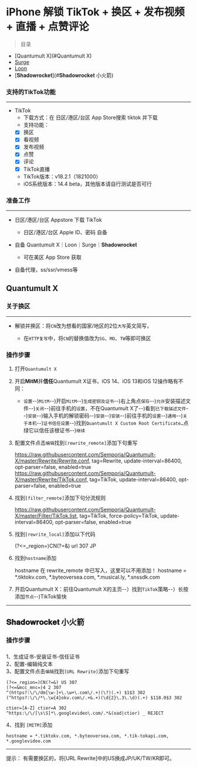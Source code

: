 # iPhone 解锁 TikTok + 换区 + 发布视频 + 直播 + 点赞评论

> 目录

* [Quantumult X](#Quantumult X)
* [Surge](#Surge)
* [Loon](#Loon)
* [𝐒𝐡𝐚𝐝𝐨𝐰𝐫𝐨𝐜𝐤𝐞𝐭](#𝐒𝐡𝐚𝐝𝐨𝐰𝐫𝐨𝐜𝐤𝐞𝐭 小火箭)

### 支持的TikTok功能

***
* TikTok
    * 下载方式：在 日区/港区/台区 App Store搜索 tiktok 并下载
    * 支持功能：
     - [x] 换区
     - [x] 看视频
     - [x] 发布视频
     - [x] 点赞
     - [x] 评论
     - [x] TikTok直播
    * TikTok版本：v18.2.1（1821000）
    * iOS系统版本：14.4 beta，其他版本请自行测试是否可行

### 准备工作

***

 - 日区/港区/台区 Appstore 下载 TikTok

    * 日区/港区/台区 Apple ID、密码 自备


 - 自备 Quantumult X｜Loon｜Surge｜𝐒𝐡𝐚𝐝𝐨𝐰𝐫𝐨𝐜𝐤𝐞𝐭
 
     * 可在美区 App Store 获取

- 自备代理，ss/ssr/vmess等


## Quantumult X

### 关于换区

***

* 解锁并换区：将`CN`改为想看的国家/地区的2位`大写`英文简写，

    * 在`HTTP复写`中，将`CN`的替换值改为`SG`、`MO`、`TW`等即可换区


### 操作步骤

1. 打开`Quantumult X`


2. 开启**MitM**并**信任**Quantumult X证书，iOS 14、iOS 13和iOS 12操作略有不同：
    * `设置`--)`MitM`--)开启`MitM`--)`生成密钥及证书`--)右上角点`保存`--)`允许`安装描述文件--)`关闭`--)前往手机的`设置`，不在Quantumult X了--)看到`已下载描述文件`--)`安装`--)输入手机的解锁密码--)`安装`--)`安装`--)前往手机的`设置`--)`通用`--)`关于本机`--)`证书信任设置`--)找到`Quantumult X Custom Root Certificate…`点绿它以信任该根证书--)`继续`  

3. 配置文件点击`编辑`找到`[rewrite_remote]`添加下句重写  


    https://raw.githubusercontent.com/Semporia/Quantumult-X/master/Rewrite/Rewrite.conf, tag=Rewrite, update-interval=86400, opt-parser=false, enabled=true
    https://raw.githubusercontent.com/Semporia/Quantumult-X/master/Rewrite/TikTok.conf, tag=TikTok, update-interval=86400, opt-parser=false, enabled=true

4. 找到`[filter_remote]`添加下句分流规则  


    https://raw.githubusercontent.com/Semporia/Quantumult-X/master/Filter/TikTok.list, tag=TikTok, force-policy=TikTok, update-interval=86400, opt-parser=false, enabled=true


5. 找到`[rewrite_local]`添加以下代码


    (?<=_region=)CN(?=&) url 307 JP



6. 找到`hostname`添加


    hostname 在 rewrite_remote 中已写入，这里可以不用添加！
    hostname = *.tiktokv.com, *.byteoversea.com, *.musical.ly, *.snssdk.com
   
7. 开启Quantumult X：前往Quantumult X的主页--）找到`TikTok`策略--）长按添加`节点`--)TikTok愉快

***

## 𝐒𝐡𝐚𝐝𝐨𝐰𝐫𝐨𝐜𝐤𝐞𝐭 小火箭

### 操作步骤
### 
1、生成证书-安装证书-信任证书  
2、配置-编辑纯文本  
3、配置文件点击`编辑`找到`[URL Rewrite]`添加下句重写  

    (?<=_region=)CN(?=&) US 307
    (?<=&mcc_mnc=)4 2 307
    ^(https?:\/\/dm[\w-]+\.\w+\.com\/.+)(\?)(.+) $1$3 302
    (^https?:\/\/*\.\w{4}okv.com\/.+&.+)(\d{2}\.3\.\d)(.+) $118.0$3 302

    ctier=[A-Z] ctier=A 302
    ^https:\/\/[\s\S]*\.googlevideo\.com/.*&(oad|ctier) _ REJECT

 4、找到 `[MITM]`添加
        
    hostname = *.tiktokv.com, *.byteoversea.com, *.tik-tokapi.com, *.googlevideo.com

***
提示：
有需要换区的，将[URL Rewrite]中的US换成JP/UK/TW/KR即可。
